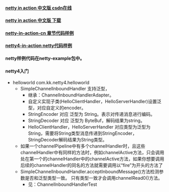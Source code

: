 
#### [netty in action 中文版 csdn在线](http://blog.csdn.net/qq_34590943/article/details/52253683)
#### [netty in action 中文版 下载](http://download.csdn.net/download/xiaoyu5256/9799439)


#### [netty-in-action-cn 章节代码样例](https://github.com/ReactivePlatform/netty-in-action-cn)

#### [netty4-in-action netty代码样例](https://github.com/TiFG/netty4-in-action)

#### netty样例代码在netty-example包中。


#### netty4入门
* helloworld  com.kk.netty4.helloworld
    * SimpleChannelInboundHandler 支持泛型，
        * 继承：ChannelInboundHandlerAdapter。
        * 自定义实现子类(HelloClientHandler，HelloServerHandler)设置泛型，对应自定义的encoder。
        * StringEncoder 对应 泛型为 String。表示对传递消息进行编码。
        * StringDecoder 对应 泛型为 ByteBuf，解码结果为string。
        * HelloClientHandler，HelloServerHandler 对应类型为泛型为String，需要将String类型消息传递到StringEncoder， StringDecoder解码结果为String类型。
    * 如果一个channelPipeline中有多个channelHandler时，且这些channelHandler中有同样的方法时，例如channelActive方法，只会调用处在第一个的channelHandler中的channelActive方法，如果你想要调用后续的channelHandler的同名的方法就需要调用以“fire”为开头的方法了
    * SimpleChannelInboundHandler.acceptInboundMessage()方法检测参数是否和泛型类型一致。 只有类型一致才会调用channelRead0()方法。
        * 见：ChannelInboundHandlerTest